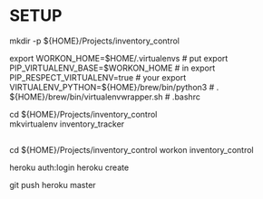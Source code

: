 # SETUP

mkdir -p ${HOME}/Projects/inventory_control

export WORKON_HOME=$HOME/.virtualenvs                 # put
export PIP_VIRTUALENV_BASE=$WORKON_HOME               # in
export PIP_RESPECT_VIRTUALENV=true                    # your
export VIRTUALENV_PYTHON=${HOME}/brew/bin/python3     # 
. ${HOME}/brew/bin/virtualenvwrapper.sh               # .bashrc

cd ${HOME}/Projects/inventory_control  
mkvirtualenv inventory_tracker

##

cd ${HOME}/Projects/inventory_control
workon inventory_control

heroku auth:login
heroku create

git push heroku master
